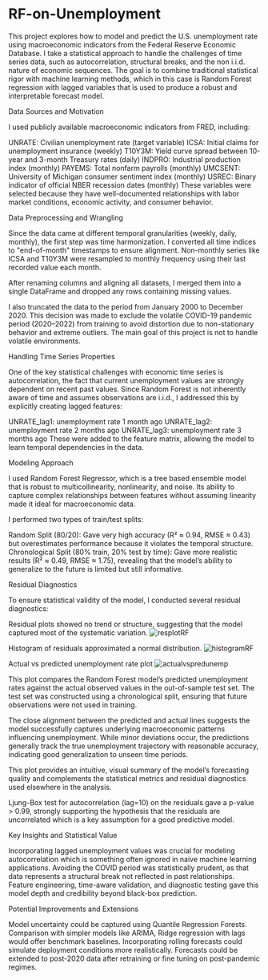 # RF-on-Unemployment

This project explores how to model and predict the U.S. unemployment rate using macroeconomic indicators from the Federal Reserve Economic Database. I take a statistical approach to handle the challenges of time series data, such as autocorrelation, structural breaks, and the non i.i.d. nature of economic sequences. The goal is to combine traditional statistical rigor with machine learning methods, which in this case is Random Forest regression with lagged variables that is used to produce a robust and interpretable forecast model.

Data Sources and Motivation

I used publicly available macroeconomic indicators from FRED, including:

UNRATE: Civilian unemployment rate (target variable)
ICSA: Initial claims for unemployment insurance (weekly)
T10Y3M: Yield curve spread between 10-year and 3-month Treasury rates (daily)
INDPRO: Industrial production index (monthly)
PAYEMS: Total nonfarm payrolls (monthly)
UMCSENT: University of Michigan consumer sentiment index (monthly)
USREC: Binary indicator of official NBER recession dates (monthly)
These variables were selected because they have well-documented relationships with labor market conditions, economic activity, and consumer behavior.

Data Preprocessing and Wrangling

Since the data came at different temporal granularities (weekly, daily, monthly), the first step was time harmonization. I converted all time indices to "end-of-month" timestamps to ensure alignment. Non-monthly series like ICSA and T10Y3M were resampled to monthly frequency using their last recorded value each month.

After renaming columns and aligning all datasets, I merged them into a single DataFrame and dropped any rows containing missing values.

I also truncated the data to the period from January 2000 to December 2020. This decision was made to exclude the volatile COVID-19 pandemic period (2020–2022) from training to avoid distortion due to non-stationary behavior and extreme outliers. The main goal of this project is not to handle volatile environments.

Handling Time Series Properties

One of the key statistical challenges with economic time series is autocorrelation, the fact that current unemployment values are strongly dependent on recent past values. Since Random Forest is not inherently aware of time and assumes observations are i.i.d., I addressed this by explicitly creating lagged features:

UNRATE_lag1: unemployment rate 1 month ago
UNRATE_lag2: unemployment rate 2 months ago
UNRATE_lag3: unemployment rate 3 months ago
These were added to the feature matrix, allowing the model to learn temporal dependencies in the data.

Modeling Approach

I used Random Forest Regressor, which is a tree based ensemble model that is robust to multicollinearity, nonlinearity, and noise. Its ability to capture complex relationships between features without assuming linearity made it ideal for macroeconomic data.

I performed two types of train/test splits:

Random Split (80/20): Gave very high accuracy (R² ≈ 0.94, RMSE ≈ 0.43) but overestimates performance because it violates the temporal structure.
Chronological Split (80% train, 20% test by time): Gave more realistic results (R² ≈ 0.49, RMSE ≈ 1.75), revealing that the model’s ability to generalize to the future is limited but still informative.

Residual Diagnostics

To ensure statistical validity of the model, I conducted several residual diagnostics:

Residual plots showed no trend or structure, suggesting that the model captured most of the systematic variation.
![resplotRF](https://github.com/user-attachments/assets/43fa2ed6-02f3-4c58-b669-ca7c5c9a0822)


Histogram of residuals approximated a normal distribution.
![histogramRF](https://github.com/user-attachments/assets/cbb09831-9f04-44f7-b34c-1a1a4da192a1)


Actual vs predicted unemployment rate plot
![actualvspredunemp](https://github.com/user-attachments/assets/27e119b0-f0eb-438b-b598-431b60f238b1)


This plot compares the Random Forest model’s predicted unemployment rates against the actual observed values in the out-of-sample test set. The test set was constructed using a chronological split, ensuring that future observations were not used in training.

The close alignment between the predicted and actual lines suggests the model successfully captures underlying macroeconomic patterns influencing unemployment. While minor deviations occur, the predictions generally track the true unemployment trajectory with reasonable accuracy, indicating good generalization to unseen time periods.

This plot provides an intuitive, visual summary of the model’s forecasting quality and complements the statistical metrics and residual diagnostics used elsewhere in the analysis.

Ljung-Box test for autocorrelation (lag=10) on the residuals gave a p-value > 0.99, strongly supporting the hypothesis that the residuals are uncorrelated which is a key assumption for a good predictive model.

Key Insights and Statistical Value

Incorporating lagged unemployment values was crucial for modeling autocorrelation which is something often ignored in naive machine learning applications.
Avoiding the COVID period was statistically prudent, as that data represents a structural break not reflected in past relationships.
Feature engineering, time-aware validation, and diagnostic testing gave this model depth and credibility beyond black-box prediction.

Potential Improvements and Extensions

Model uncertainty could be captured using Quantile Regression Forests.
Comparison with simpler models like ARIMA, Ridge regression with lags would offer benchmark baselines.
Incorporating rolling forecasts could simulate deployment conditions more realistically.
Forecasts could be extended to post-2020 data after retraining or fine tuning on post-pandemic regimes.
